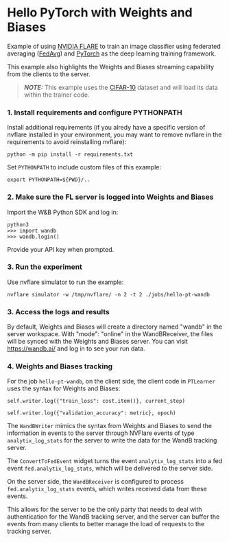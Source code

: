 # Hello PyTorch with Weights and Biases

Example of using [NVIDIA FLARE](https://nvflare.readthedocs.io/en/main/index.html) to train an image classifier
using federated averaging ([FedAvg](https://arxiv.org/abs/1602.05629)) and [PyTorch](https://pytorch.org/)
as the deep learning training framework.

This example also highlights the Weights and Biases streaming capability from the clients to the server.

> **_NOTE:_** This example uses the [CIFAR-10](https://www.cs.toronto.edu/~kriz/cifar.html) dataset and will load its data within the trainer code.

### 1. Install requirements and configure PYTHONPATH

Install additional requirements (if you alredy have a specific version of nvflare installed in your environment, you may want to remove nvflare in the requirements to avoid reinstalling nvflare):

```
python -m pip install -r requirements.txt
```

Set `PYTHONPATH` to include custom files of this example:
```
export PYTHONPATH=${PWD}/..
```

### 2. Make sure the FL server is logged into Weights and Biases

Import the W&B Python SDK and log in:

```
python3
>>> import wandb
>>> wandb.login()
```

Provide your API key when prompted.

### 3. Run the experiment

Use nvflare simulator to run the example:

```
nvflare simulator -w /tmp/nvflare/ -n 2 -t 2 ./jobs/hello-pt-wandb
```

### 3. Access the logs and results

By default, Weights and Biases will create a directory named "wandb" in the server workspace. With "mode": "online" in the WandBReceiver, the
files will be synced with the Weights and Biases server. You can visit https://wandb.ai/ and log in to see your run data.

### 4. Weights and Biases tracking

For the job `hello-pt-wandb`, on the client side, the client code in `PTLearner` uses the syntax for Weights and Biases:

```
self.writer.log({"train_loss": cost.item()}, current_step)

self.writer.log({"validation_accuracy": metric}, epoch)
```

The `WandBWriter` mimics the syntax from Weights and Biases to send the information in events to the server through NVFlare events
of type `analytix_log_stats` for the server to write the data for the WandB tracking server.

The `ConvertToFedEvent` widget turns the event `analytix_log_stats` into a fed event `fed.analytix_log_stats`,
which will be delivered to the server side.

On the server side, the `WandBReceiver` is configured to process `fed.analytix_log_stats` events,
which writes received data from these events.

This allows for the server to be the only party that needs to deal with authentication for the WandB tracking server, and the server
can buffer the events from many clients to better manage the load of requests to the tracking server.
